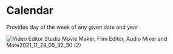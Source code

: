 # Calendar
Provides day of the week of any given date and year





![Video Editor Studio  Movie Maker, Flim Editor, Audio Mixer and More2021_11_29_05_32_30 (2)](https://user-images.githubusercontent.com/55947732/144853605-e216fc6e-8b0c-466d-b9df-b072f14900a7.gif)
